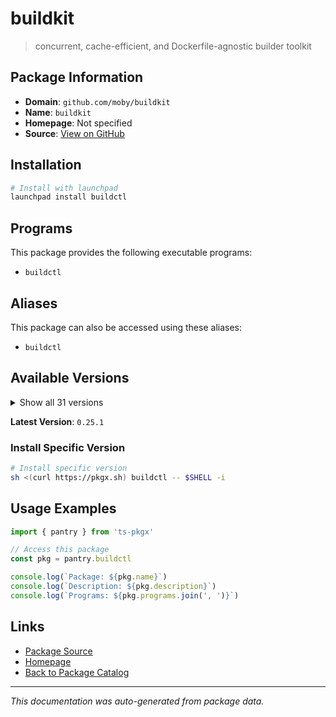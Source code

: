 # buildkit

> concurrent, cache-efficient, and Dockerfile-agnostic builder toolkit

## Package Information

- **Domain**: `github.com/moby/buildkit`
- **Name**: `buildkit`
- **Homepage**: Not specified
- **Source**: [View on GitHub](https://github.com/pkgxdev/pantry/tree/main/projects/github.com/moby/buildkit/package.yml)

## Installation

```bash
# Install with launchpad
launchpad install buildctl
```

## Programs

This package provides the following executable programs:

- `buildctl`

## Aliases

This package can also be accessed using these aliases:

- `buildctl`

## Available Versions

<details>
<summary>Show all 31 versions</summary>

- `0.25.1`, `0.25.0`, `0.24.0`, `0.23.2`, `0.23.1`
- `0.23.0`, `0.22.0`, `0.21.1`, `0.21.0`, `0.20.2`
- `0.20.1`, `0.20.0`, `0.19.0`, `0.18.2`, `0.18.1`
- `0.18.0`, `0.17.3`, `0.17.2`, `0.17.1`, `0.17.0`
- `0.16.0`, `0.15.2`, `0.15.1`, `0.15.0`, `0.14.1`
- `0.14.0`, `0.13.2`, `0.13.1`, `0.13.0`, `0.12.5`
- `0.12.4`

</details>

**Latest Version**: `0.25.1`

### Install Specific Version

```bash
# Install specific version
sh <(curl https://pkgx.sh) buildctl -- $SHELL -i
```

## Usage Examples

```typescript
import { pantry } from 'ts-pkgx'

// Access this package
const pkg = pantry.buildctl

console.log(`Package: ${pkg.name}`)
console.log(`Description: ${pkg.description}`)
console.log(`Programs: ${pkg.programs.join(', ')}`)
```

## Links

- [Package Source](https://github.com/pkgxdev/pantry/tree/main/projects/github.com/moby/buildkit/package.yml)
- [Homepage](#)
- [Back to Package Catalog](../../../package-catalog.md)

---

*This documentation was auto-generated from package data.*
